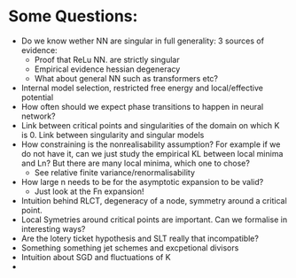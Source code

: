 # Some Questions:

* Do we know wether NN are singular in full generality: 3 sources of evidence:
  * Proof that ReLu NN. are strictly singular
  * Empirical evidence hessian degeneracy
  * What about general NN such as transformers etc?
* Internal model selection, restricted free energy and local/effective potential
* How often should we expect phase transitions to happen in neural network?
* Link between critical points and singularities of the domain on which K is 0. Link between singularity and singular models
* How constraining is the nonrealisability assumption? For example if we do not have it, can we just study the empirical KL between local minima and Ln? But there are many local minima, which one to chose?
  * See relative finite variance/renormalisability
* How large n needs to be for the asymptotic expansion to be valid?
  * Just look at the Fn expansion!
* Intuition behind RLCT, degeneracy of a node, symmetry around a critical point.
* Local Symetries around critical points are important. Can we formalise in interesting ways?
* Are the lotery ticket hypothesis and SLT really that incompatible?
* Something something jet schemes and excpetional divisors
* Intuition about SGD and fluctuations of K
* 



